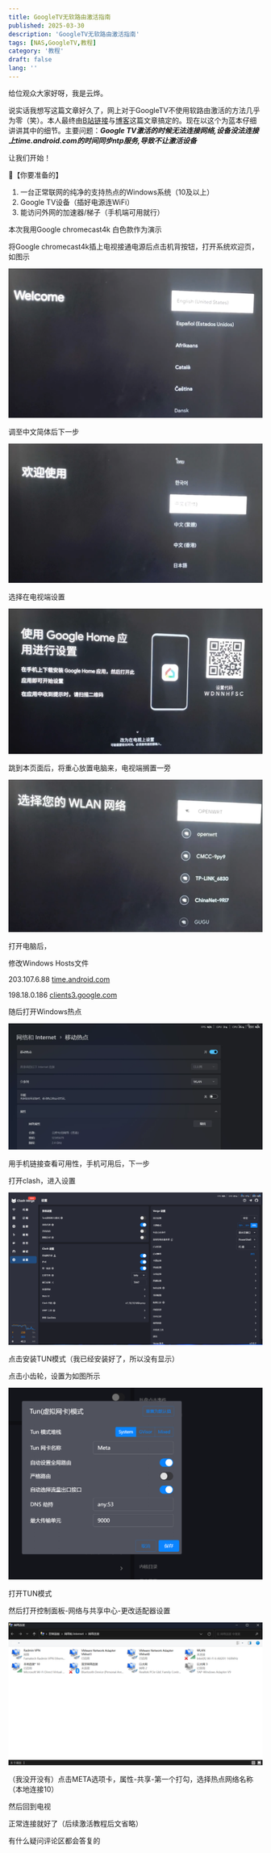 ```yaml
---
title: GoogleTV无软路由激活指南
published: 2025-03-30
description: 'GoogleTV无软路由激活指南'
tags: [NAS,GoogleTV,教程]
category: '教程'
draft: false
lang: ''
---
```


给位观众大家好呀，我是云烨。

说实话我想写这篇文章好久了，网上对于GoogleTV不使用软路由激活的方法几乎为零（笑）。本人最终由[B站链接](https://www.bilibili.com/opus/1005649768984084489)与[博客](https://vip2.loli.net/2023/09/22/nk7v24OZwzGfeFi.webp)这篇文章搞定的。现在以这个为蓝本仔细讲讲其中的细节。主要问题：***Google TV激活的时候无法连接网络,设备没法连接上time.android.com的时间同步ntp服务,导致不让激活设备***

让我们开始！

🔧【你要准备的】

1. 一台正常联网的纯净的支持热点的Windows系统（10及以上）
2. Google TV设备（插好电源连WiFi）
3. 能访问外网的加速器/梯子（手机端可用就行）

本次我用Google chromecast4k 白色款作为演示

将Google chromecast4k插上电视接通电源后点击机背按钮，打开系统欢迎页，如图示

![](../GoogleTV/images/image.png)

调至中文简体后下一步

![](../GoogleTV/images/image%201.png)

选择在电视端设置

![](../GoogleTV/images/image%202.png)

跳到本页面后，将重心放置电脑来，电视端搁置一旁

![](../GoogleTV/images/image%203.png)

打开电脑后，

修改Windows Hosts文件

203.107.6.88 [time.android.com](http://time.android.com/)

198.18.0.186 [clients3.google.com](http://clients3.google.com/)

随后打开Windows热点

![](../GoogleTV/images/460782a9-bd3e-4b51-842e-c03abe323dc1.png)

用手机链接查看可用性，手机可用后，下一步

打开clash，进入设置

![](../GoogleTV/images/image%204.png)

点击安装TUN模式（我已经安装好了，所以没有显示）

点击小齿轮，设置为如图所示

![](../GoogleTV/images/image%205.png)

打开TUN模式

然后打开控制面板-网络与共享中心-更改适配器设置

![](../GoogleTV/images/image%206.png)

（我没开没有）点击META选项卡，属性-共享-第一个打勾，选择热点网络名称（本地连接10）

然后回到电视

正常连接就好了（后续激活教程后文省略）

有什么疑问评论区都会答复的
